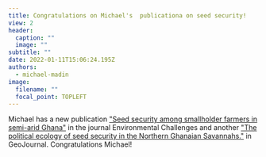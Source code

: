 ```yaml
---
title: Congratulations on Michael's  publicationa on seed security!
view: 2
header:
  caption: ""
  image: ""
subtitle: ""
date: 2022-01-11T15:06:24.195Z
authors:
  - michael-madin
image:
  filename: ""
  focal_point: TOPLEFT
---
```

Michael has a new publication ["Seed security among smallholder farmers in semi-arid Ghana"](https://www.sciencedirect.com/science/article/pii/S2667010021004121) in the journal Environmental Challenges and another ["The political ecology of seed security in the Northern Ghanaian Savannahs."](https://doi.org/10.1007/s10708-020-10340-y) in GeoJournal. Congratulations Michael!